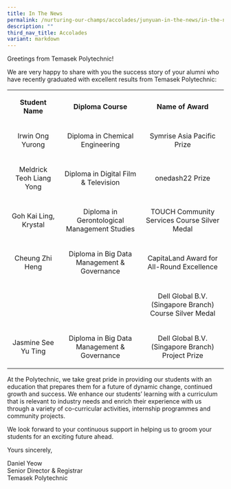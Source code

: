 ```yaml
---
title: In The News
permalink: /nurturing-our-champs/accolades/junyuan-in-the-news/in-the-news/
description: ""
third_nav_title: Accolades
variant: markdown
---
```


<p>Greetings from Temasek Polytechnic!</p>
<p>We are very happy to share with you the success story of your alumni who have recently graduated with excellent results from Temasek Polytechnic:</p>
<table width="100%">
<tbody>
<tr>
<td style="text-align: center;" width="24%">
<p><strong>Student Name</strong><u></u><u></u></p>
</td>
<td style="text-align: center;" width="38%">
<p><strong>Diploma Course</strong><u></u><u></u></p>
</td>
<td style="text-align: center;" width="38%">
<p><strong>Name of Award</strong><u></u><u></u></p>
</td>
</tr>
<tr>
<td style="text-align: center;">
<p>Irwin Ong Yurong<u></u><u></u></p>
</td>
<td style="text-align: center;">
<p>Diploma in Chemical Engineering<u></u><u></u></p>
</td>
<td style="text-align: center;">
<p>Symrise Asia Pacific Prize<u></u><u></u></p>
</td>
</tr>
<tr>
<td style="text-align: center;">
<p>Meldrick Teoh Liang Yong<u></u><u></u></p>
</td>
<td style="text-align: center;">
<p>Diploma in Digital Film &amp; Television<u></u><u></u></p>
</td>
<td style="text-align: center;">
<p>onedash22 Prize<u></u><u></u></p>
</td>
</tr>
<tr>
<td style="text-align: center;">
<p>Goh Kai Ling, Krystal<u></u><u></u></p>
</td>
<td style="text-align: center;">
<p>Diploma in Gerontological Management Studies<u></u><u></u></p>
</td>
<td style="text-align: center;">
<p>TOUCH Community Services Course Silver Medal<u></u><u></u></p>
</td>
</tr>
<tr>
<td style="text-align: center;">
<p>Cheung Zhi Heng<u></u><u></u></p>
</td>
<td style="text-align: center;">
<p>Diploma in Big Data Management &amp; Governance<u></u><u></u></p>
</td>
<td style="text-align: center;">
<p>CapitaLand Award for All-Round Excellence<u></u><u></u></p>
</td>
</tr>
<tr>
<td style="text-align: center;">
<p><u></u>&nbsp;<u></u></p>
</td>
<td style="text-align: center;">
<p><u></u>&nbsp;<u></u></p>
</td>
<td style="text-align: center;">
<p>Dell Global B.V. (Singapore Branch) Course Silver Medal<u></u><u></u></p>
</td>
</tr>
<tr>
<td style="text-align: center;">
<p>Jasmine See Yu Ting<u></u><u></u></p>
</td>
<td style="text-align: center;">
<p>Diploma in Big Data Management &amp; Governance<u></u><u></u></p>
</td>
<td style="text-align: center;">
<p>Dell Global B.V. (Singapore Branch) Project Prize<u></u><u></u></p>
</td>
</tr>
</tbody>
</table>
<p>At the Polytechnic, we take great pride in providing our students with an education that prepares them for a future of dynamic change, continued growth and success. We enhance our students’ learning with a curriculum that is relevant to industry needs and enrich their experience with us through a variety of co-curricular activities, internship programmes and community projects.</p>
<p>We look forward to your continuous support in helping us to groom your students for an exciting future ahead.</p>
<p>Yours sincerely,</p>
<p>Daniel Yeow<br>Senior Director &amp; Registrar<br>Temasek Polytechnic</p>